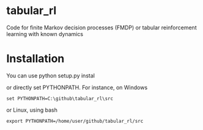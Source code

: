 # tabular_rl
Code for finite Markov decision processes (FMDP) or tabular reinforcement learning with known dynamics


# Installation

You can use
python setup.py instal

or directly set PYTHONPATH. For instance, on Windows

``set PYTHONPATH=C:\github\tabular_rl\src``

or Linux, using bash

``export PYTHONPATH=/home/user/github/tabular_rl/src``
